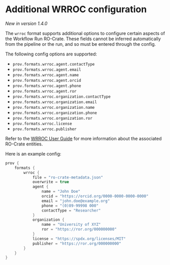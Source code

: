 # Additional WRROC configuration

*New in version 1.4.0*

The `wrroc` format supports additional options to configure certain aspects of the Workflow Run RO-Crate. These fields cannot be inferred automatically from the pipeline or the run, and so must be entered through the config.

The following config options are supported:

- `prov.formats.wrroc.agent.contactType`
- `prov.formats.wrroc.agent.email`
- `prov.formats.wrroc.agent.name`
- `prov.formats.wrroc.agent.orcid`
- `prov.formats.wrroc.agent.phone`
- `prov.formats.wrroc.agent.ror`
- `prov.formats.wrroc.organization.contactType`
- `prov.formats.wrroc.organization.email`
- `prov.formats.wrroc.organization.name`
- `prov.formats.wrroc.organization.phone`
- `prov.formats.wrroc.organization.ror`
- `prov.formats.wrroc.license`
- `prov.formats.wrroc.publisher`

Refer to the [WRROC User Guide](https://www.researchobject.org/workflow-run-crate/) for more information about the associated RO-Crate entities.

Here is an example config:

```groovy
prov {
    formats {
        wrroc {
            file = "ro-crate-metadata.json"
            overwrite = true
            agent {
                name = "John Doe"
                orcid = "https://orcid.org/0000-0000-0000-0000"
                email = "john.doe@example.org"
                phone = "(0)89-99998 000"
                contactType = "Researcher"
            }
            organization {
                name = "University of XYZ"
                ror = "https://ror.org/000000000"
            }
            license = "https://spdx.org/licenses/MIT"
            publisher = "https://ror.org/000000000"
        }
    }
}
```
